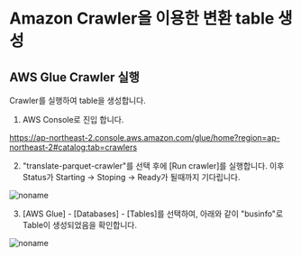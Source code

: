 # Amazon Crawler을 이용한 변환 table 생성 

## AWS Glue Crawler 실행

Crawler를 실행하여 table을 생성합니다. 

1) AWS Console로 진입 합니다. 

https://ap-northeast-2.console.aws.amazon.com/glue/home?region=ap-northeast-2#catalog:tab=crawlers

2) "translate-parquet-crawler"를 선택 후에 [Run crawler]를 실행합니다. 이후 Status가 Starting -> Stoping -> Ready가 될때까지 기다립니다. 

![noname](https://user-images.githubusercontent.com/52392004/163696272-61c7daa9-a4d4-4849-9010-b0d15e463ea1.png)

3) [AWS Glue] - [Databases] - [Tables]를 선택하여, 아래와 같이 "businfo"로 Table이 생성되었음을 확인합니다. 

![noname](https://user-images.githubusercontent.com/52392004/164422093-528f3e1a-5483-4800-b982-6786bc8b94c5.png)


